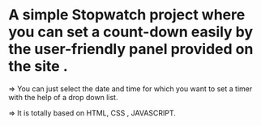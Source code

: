 # A simple Stopwatch project where you can set a count-down easily by the user-friendly panel provided on the site .

=> You can just select the date and time for which you want to set a timer with the help of a drop down list.

=> It is totally based on HTML, CSS , JAVASCRIPT.